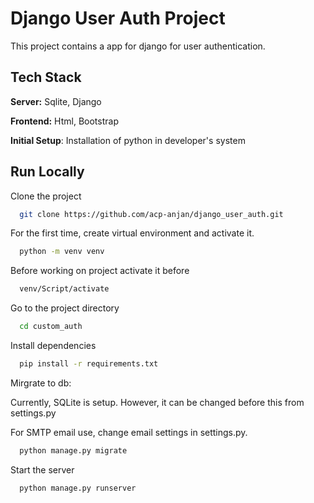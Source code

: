 
# Django User Auth Project

This project contains a app for django for user authentication. 



## Tech Stack

**Server:** Sqlite, Django

**Frontend:** Html, Bootstrap

**Initial Setup**: Installation of python in developer's system



## Run Locally

Clone the project

```bash
  git clone https://github.com/acp-anjan/django_user_auth.git
```

For the first time, create virtual environment and activate it.

```bash
  python -m venv venv
```
Before working on project activate it before
```bash
  venv/Script/activate
```

Go to the project directory

```bash
  cd custom_auth
```

Install dependencies

```bash
  pip install -r requirements.txt
```

Mirgrate to db:

Currently, SQLite is setup. However, it can be changed before this from settings.py

For SMTP email use, change email settings in settings.py.

```bash
  python manage.py migrate
```

Start the server

```bash
  python manage.py runserver
```


